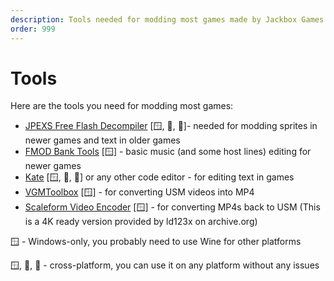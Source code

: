 ```yaml
---
description: Tools needed for modding most games made by Jackbox Games
order: 999
---
```


# Tools

Here are the tools you need for modding most games:

* [JPEXS Free Flash Decompiler](https://github.com/jindrapetrik/jpexs-decompiler/releases/) \[🪟, 🐧, 🍏]- needed for modding sprites in newer games and text in older games
* [FMOD Bank Tools](https://gamebanana.com/tools/12100) \[🪟] - basic music (and some host lines) editing for newer games
* [Kate](https://kate-editor.org/) \[🪟, 🐧, 🍏] or any other code editor - for editing text in games
* [VGMToolbox](https://github.com/Manicsteiner/VGMToolbox/releases/tag/r1047rev4) \[🪟] - for converting USM videos into MP4
* [Scaleform Video Encoder](https://archive.org/download/cri-sdk/sf_video_4.6.33_windows_msvc11_lib_4K-ready.zip) \[🪟] - for converting MP4s back to USM (This is a 4K ready version provided by ld123x on archive.org)

🪟 - Windows-only, you probably need to use Wine for other platforms

🪟, 🐧, 🍏 - cross-platform, you can use it on any platform without any issues
